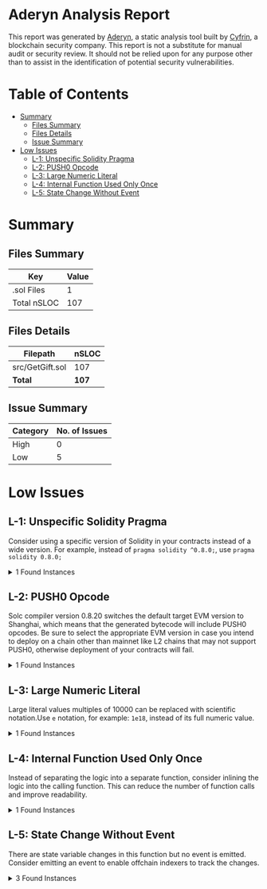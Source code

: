 # Aderyn Analysis Report

This report was generated by [Aderyn](https://github.com/Cyfrin/aderyn), a static analysis tool built by [Cyfrin](https://cyfrin.io), a blockchain security company. This report is not a substitute for manual audit or security review. It should not be relied upon for any purpose other than to assist in the identification of potential security vulnerabilities.
# Table of Contents

- [Summary](#summary)
  - [Files Summary](#files-summary)
  - [Files Details](#files-details)
  - [Issue Summary](#issue-summary)
- [Low Issues](#low-issues)
  - [L-1: Unspecific Solidity Pragma](#l-1-unspecific-solidity-pragma)
  - [L-2: PUSH0 Opcode](#l-2-push0-opcode)
  - [L-3: Large Numeric Literal](#l-3-large-numeric-literal)
  - [L-4: Internal Function Used Only Once](#l-4-internal-function-used-only-once)
  - [L-5: State Change Without Event](#l-5-state-change-without-event)


# Summary

## Files Summary

| Key | Value |
| --- | --- |
| .sol Files | 1 |
| Total nSLOC | 107 |


## Files Details

| Filepath | nSLOC |
| --- | --- |
| src/GetGift.sol | 107 |
| **Total** | **107** |


## Issue Summary

| Category | No. of Issues |
| --- | --- |
| High | 0 |
| Low | 5 |


# Low Issues

## L-1: Unspecific Solidity Pragma

Consider using a specific version of Solidity in your contracts instead of a wide version. For example, instead of `pragma solidity ^0.8.0;`, use `pragma solidity 0.8.0;`

<details><summary>1 Found Instances</summary>


- Found in src/GetGift.sol [Line: 2](src/GetGift.sol#L2)

	```solidity
	pragma solidity ^0.8.19;
	```

</details>



## L-2: PUSH0 Opcode

Solc compiler version 0.8.20 switches the default target EVM version to Shanghai, which means that the generated bytecode will include PUSH0 opcodes. Be sure to select the appropriate EVM version in case you intend to deploy on a chain other than mainnet like L2 chains that may not support PUSH0, otherwise deployment of your contracts will fail.

<details><summary>1 Found Instances</summary>


- Found in src/GetGift.sol [Line: 2](src/GetGift.sol#L2)

	```solidity
	pragma solidity ^0.8.19;
	```

</details>



## L-3: Large Numeric Literal

Large literal values multiples of 10000 can be replaced with scientific notation.Use `e` notation, for example: `1e18`, instead of its full numeric value.

<details><summary>1 Found Instances</summary>


- Found in src/GetGift.sol [Line: 45](src/GetGift.sol#L45)

	```solidity
	    uint32 public constant CALLBACK_GAS_LIMIT = 300_000;
	```

</details>



## L-4: Internal Function Used Only Once

Instead of separating the logic into a separate function, consider inlining the logic into the calling function. This can reduce the number of function calls and improve readability.

<details><summary>1 Found Instances</summary>


- Found in src/GetGift.sol [Line: 135](src/GetGift.sol#L135)

	```solidity
	    function safeMint(address to, string memory uri) internal nonReentrant  {
	```

</details>



## L-5: State Change Without Event

There are state variable changes in this function but no event is emitted. Consider emitting an event to enable offchain indexers to track the changes.

<details><summary>3 Found Instances</summary>


- Found in src/GetGift.sol [Line: 142](src/GetGift.sol#L142)

	```solidity
	    function addGift(string memory giftName, string memory _tokenUri) external onlyAllowList {
	```

- Found in src/GetGift.sol [Line: 146](src/GetGift.sol#L146)

	```solidity
	    function addToAllowList(address addrToAdd) external onlyAllowList {
	```

- Found in src/GetGift.sol [Line: 150](src/GetGift.sol#L150)

	```solidity
	    function removeFromAllowList() external onlyAllowList {
	```

</details>




